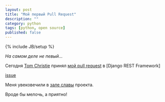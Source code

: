 ```yaml
---
layout: post
title: "Мой первый Pull Request"
description: ""
category: python
tags: [python, open source]
published: false
---
```

{% include JB/setup %}

*На самом деле не певый...*

Сегодня [Tom Christie](https://github.com/tomchristie) принял [мой pull request](https://github.com/tomchristie/django-rest-framework/pull/1397) в [Django REST Framework]

[issue](https://github.com/tomchristie/django-rest-framework/issues/1386)

Меня увековечили в [зале славы](https://github.com/tomchristie/django-rest-framework/blob/master/docs/topics/credits.md) проекта.

Вроде бы мелочь, а приятно!